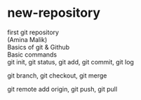 # new-repository
first git repository
<br>
(Amina Malik)
<br>
Basics of git & Github
<br>
Basic commands
<br>
git init, git status, git add, git commit, git log

git branch, git checkout, git merge

git remote add origin, git push, git pull

